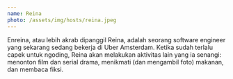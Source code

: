 ```yaml
---
name: Reina
photo: /assets/img/hosts/reina.jpeg
---
```

Enreina, atau lebih akrab dipanggil Reina, adalah seorang software engineer yang sekarang sedang bekerja di Uber Amsterdam. Ketika sudah terlalu capek untuk ngoding, Reina akan melakukan aktivitas lain yang ia senangi: menonton film dan serial drama, menikmati (dan mengambil foto) makanan, dan membaca fiksi.
